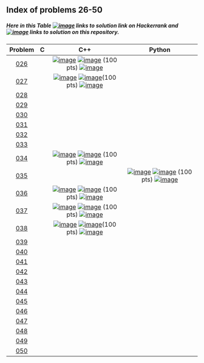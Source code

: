 ## Index of problems 26-50

##### Here in this Table [![image](../img/HR.png)](#) links to solution link on Hackerrank and [![image](../img/GH.png)](#) links to solution on this repository.

| Problem | C | C++ | Python |
| :-----: | :-----: | :-----: | :-----: |
| [026](https://www.hackerrank.com/contests/projecteuler/challenges/euler026) | | [![image](../img/GH.png)](../26-50/026.cpp)  [![image](../img/HR.png)](https://www.hackerrank.com/contests/projecteuler/challenges/euler026/submissions/code/1300487281) (100 pts) [![image](../img/AC.png)](#) | |
| [027](https://www.hackerrank.com/contests/projecteuler/challenges/euler027) | | [![image](../img/GH.png)](../26-50/027.cpp)  [![image](../img/HR.png)](https://www.hackerrank.com/contests/projecteuler/challenges/euler027/submissions/code/1303526409)(100 pts) [![image](../img/AC.png)](#) | |
| [028](https://www.hackerrank.com/contests/projecteuler/challenges/euler028) | | | |
| [029](https://www.hackerrank.com/contests/projecteuler/challenges/euler029) | | | |
| [030](https://www.hackerrank.com/contests/projecteuler/challenges/euler030) | | | |
| [031](https://www.hackerrank.com/contests/projecteuler/challenges/euler031) | | | |
| [032](https://www.hackerrank.com/contests/projecteuler/challenges/euler032) | | | |
| [033](https://www.hackerrank.com/contests/projecteuler/challenges/euler033) | | | |
| [034](https://www.hackerrank.com/contests/projecteuler/challenges/euler034) | | [![image](../img/GH.png)](../26-50/034.cpp)  [![image](../img/HR.png)](https://www.hackerrank.com/contests/projecteuler/challenges/euler034/submissions/code/1303601750) (100 pts) [![image](../img/AC.png)](#)| |
| [035](https://www.hackerrank.com/contests/projecteuler/challenges/euler035) | | | [![image](../img/GH.png)](../26-50/035.py)  [![image](../img/HR.png)](https://www.hackerrank.com/contests/projecteuler/challenges/euler035/submissions/code/1303564362) (100 pts) [![image](../img/AC.png)](#) |
| [036](https://www.hackerrank.com/contests/projecteuler/challenges/euler036) | | [![image](../img/GH.png)](../26-50/036.cpp)  [![image](../img/HR.png)](https://www.hackerrank.com/contests/projecteuler/challenges/euler036/submissions/code/1303601983) (100 pts) [![image](../img/AC.png)](#) | |
| [037](https://www.hackerrank.com/contests/projecteuler/challenges/euler037) | | [![image](../img/GH.png)](../26-50/037.cpp)  [![image](../img/HR.png)](https://www.hackerrank.com/contests/projecteuler/challenges/euler037/submissions/code/1301070637) (100 pts) [![image](../img/AC.png)](#) | |
| [038](https://www.hackerrank.com/contests/projecteuler/challenges/euler038) | | [![image](../img/GH.png)](../26-50/027.cpp)  [![image](../img/HR.png)](https://www.hackerrank.com/contests/projecteuler/challenges/euler038/submissions/code/1303789031)(100 pts) [![image](../img/AC.png)](#) | |
| [039](https://www.hackerrank.com/contests/projecteuler/challenges/euler039) | | | |
| [040](https://www.hackerrank.com/contests/projecteuler/challenges/euler040) | | | |
| [041](https://www.hackerrank.com/contests/projecteuler/challenges/euler041) | | | |
| [042](https://www.hackerrank.com/contests/projecteuler/challenges/euler042) | | | |
| [043](https://www.hackerrank.com/contests/projecteuler/challenges/euler043) | | | |
| [044](https://www.hackerrank.com/contests/projecteuler/challenges/euler044) | | | |
| [045](https://www.hackerrank.com/contests/projecteuler/challenges/euler045) | | | |
| [046](https://www.hackerrank.com/contests/projecteuler/challenges/euler046) | | | |
| [047](https://www.hackerrank.com/contests/projecteuler/challenges/euler047) | | | |
| [048](https://www.hackerrank.com/contests/projecteuler/challenges/euler048) | | | |
| [049](https://www.hackerrank.com/contests/projecteuler/challenges/euler049) | | | |
| [050](https://www.hackerrank.com/contests/projecteuler/challenges/euler050) | | | |
